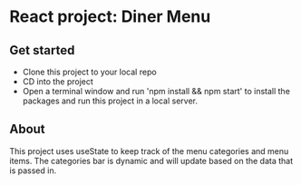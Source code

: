 # React project: Diner Menu

## Get started

- Clone this project to your local repo
- CD into the project
- Open a terminal window and run 'npm install && npm start' to install the packages and run this project in a local server.

## About

This project uses useState to keep track of the menu categories and menu items. The categories bar is dynamic and will update based on the data that is passed in.
